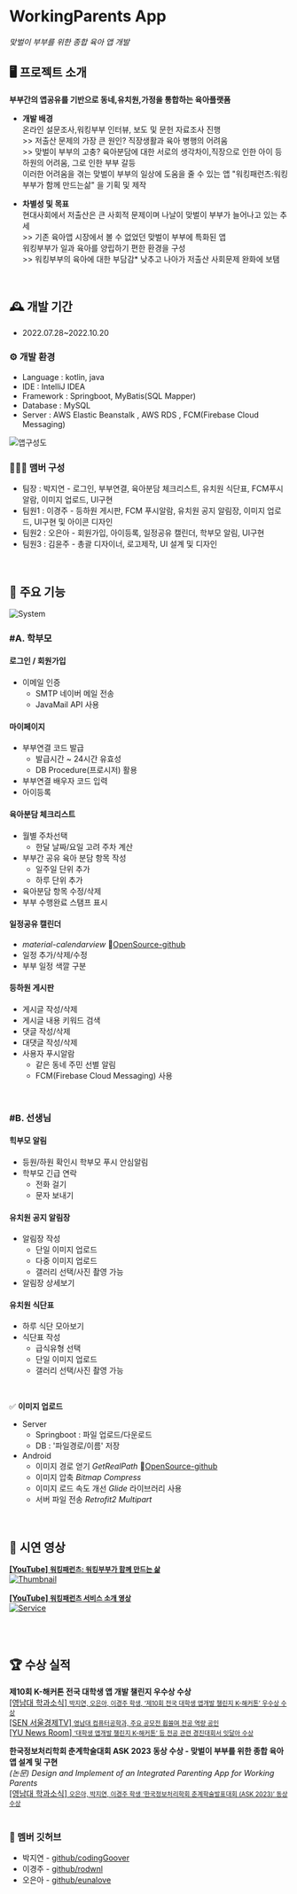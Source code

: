 # WorkingParents App   
*맞벌이 부부를 위한 종합 육아 앱 개발*

## 🖥️ 프로젝트 소개
**부부간의 앱공유를 기반으로 동네,유치원,가정을 통합하는 육아플랫폼**
- **개발 배경**
<br>온라인 설문조사,워킹부부 인터뷰, 보도 및 문헌 자료조사 진행 
<br>>> 저출산 문제의 가장 큰 원인? 직장생활과 육아 병행의 어려움
<br>>> 맞벌이 부부의 고충? 육아분담에 대한 서로의 생각차이,직장으로 인한 아이 등하원의 어려움, 그로 인한 부부 갈등
<br>이러한 어려움을 겪는 맞벌이 부부의 일상에 도움을 줄 수 있는 앱 "워킹패런츠:워킹부부가 함께 만드는삶" 을 기획 및 제작 

- **차별성 및 목표**
<br>현대사회에서 저출산은 큰 사회적 문제이며 나날이 맞벌이 부부가 늘어나고 있는 추세
<br>>> 기존 육아앱 시장에서 볼 수 없었던 맞벌이 부부에 특화된 앱
<br>워킹부부가 일과 육아를 양립하기 편한 환경을 구성
<br>>> 워킹부부의 육아에 대한 부담감* 낮추고 나아가 저출산 사회문제 완화에 보탬
<br>

## 🕰️ 개발 기간
* 2022.07.28~2022.10.20

### ⚙️ 개발 환경
- Language : kotlin, java
- IDE :  IntelliJ IDEA
- Framework : Springboot, MyBatis(SQL Mapper)
- Database : MySQL
- Server : AWS Elastic Beanstalk , AWS RDS , FCM(Firebase Cloud Messaging)

![앱구성도](https://github.com/WokringParents/WorkingParentsApp/blob/master/images/System.png)


### 🧑‍🤝‍🧑 맴버 구성
 - 팀장  : 박지연 - 로그인, 부부연결, 육아분담 체크리스트, 유치원 식단표, FCM푸시알람, 이미지 업로드, UI구현
 - 팀원1 : 이경주 - 등하원 게시판, FCM 푸시알람, 유치원 공지 알림장, 이미지 업로드, UI구현 및 아이콘 디자인
 - 팀원2 : 오은아 - 회원가입, 아이등록, 일정공유 캘린더, 학부모 알림, UI구현
 - 팀원3 : 김윤주 - 총괄 디자이너, 로고제작, UI 설계 및 디자인
<br>

## 📌 주요 기능
![System](https://github.com/WokringParents/WorkingParentsApp/blob/master/images/storyboard.png)
<br>

### **#A. 학부모**
#### 로그인 / 회원가입 
- 이메일 인증 
    - SMTP 네이버 메일 전송
    - JavaMail API 사용
 
#### 마이페이지
- 부부연결 코드 발급
    - 발급시간 ~ 24시간 유효성 
    - DB Procedure(프로시저) 활용
- 부부연결 배우자 코드 입력
- 아이등록
  
#### 육아분담 체크리스트
- 월별 주차선택
    - 한달 날짜/요일 고려 주차 계산 
- 부부간 공유 육아 분담 항목 작성
    - 일주일 단위 추가
    - 하루 단위 추가 
- 육아분담 항목 수정/삭제
- 부부 수행완료 스탬프 표시

#### 일정공유 캘린더
- *material-calendarview* 🔗[OpenSource-github](https://github.com/prolificinteractive/material-calendarview)
- 일정 추가/삭제/수정
- 부부 일정 색깔 구분

#### 등하원 게시판 
- 게시글 작성/삭제
- 게시글 내용 키워드 검색
- 댓글 작성/삭제
- 대댓글 작성/삭제
- 사용자 푸시알람
    - 같은 동네 주민 선별 알림
    - FCM(Firebase Cloud Messaging) 사용
<br>

### **#B. 선생님**
#### 힉부모 알림
- 등원/하원 확인시 학부모 푸시 안심알림
- 학부모 긴급 연락
    - 전화 걸기
    - 문자 보내기

#### 유치원 공지 알림장
- 알림장 작성 
    - 단일 이미지 업로드
    - 다중 이미지 업로드
    - 갤러리 선택/사진 촬영 가능
- 알림장 상세보기

#### 유치원 식단표
- 하루 식단 모아보기
- 식단표 작성
    - 급식유형 선택
    - 단일 이미지 업로드
    - 갤러리 선택/사진 촬영 가능
<br>

✅ **이미지 업로드**
- Server
    - Springboot : 파일 업로드/다운로드
    - DB : '파일경로/이름' 저장
- Android
    - 이미지 경로 얻기  *GetRealPath*  🔗[OpenSource-github](https://gist.github.com/tatocaster/32aad15f6e0c50311626)
    - 이미지 압축  *Bitmap Compress*
    - 이미지 로드 속도 개선  *Glide* 라이브러리 사용 
    - 서버 파일 전송 *Retrofit2 Multipart* 
<br>

## 🎥 시연 영상

[**[YouTube] <span style="font-size:89%">워킹패런츠: 워킹부부가 함께 만드는 삶</span>**](https://www.youtube.com/watch?v=xoTjoYSUeEU)
<br>
[![Thumbnail](https://github.com/WokringParents/WorkingParentsApp/blob/master/images/Thumbnail.png)](https://www.youtube.com/watch?v=xoTjoYSUeEU)
<br>
<br>
[**[YouTube] <span style="font-size:89%">워킹패런츠 서비스 소개 영상</span>**](https://www.youtube.com/watch?v=KqCub6TXcQg)
<br>
[![Service](https://github.com/WokringParents/WorkingParentsApp/blob/master/images/Service.png)](https://www.youtube.com/watch?v=KqCub6TXcQg)

<br>
<br>


## 🏆 수상 실적
**제10회 K-해커톤 전국 대학생 앱 개발 챌린지 우수상 수상**
<br>
[[영남대 학과소식] <span style="font-size:80%">박지연, 오은아, 이경주 학생, ‘제10회 전국 대학생 앱개발 챌린지 K-해커톤’ 우수상 수상</span>](https://www.yu.ac.kr/cse/community/news.do?mode=view&articleNo=4825877&article.offset=10&articleLimit=10)
<br>
[[SEN 서울경제TV] <span style="font-size:80%">영남대 컴퓨터공학과, 주요 공모전 휩쓸며 전공 역량 공인</span>](https://m.sentv.co.kr/news/view/648671)
<br>
[[YU News Room] <span style="font-size:80%">‘대학생 앱개발 챌린지 K-해커톤’ 등 전공 관련 경진대회서 잇달아 수상</span>](https://www.yu.ac.kr/pr/yunews/yu-news-room.do?mode=view&articleNo=5993495&article.offset=70&articleLimit=10)
<br>

**한국정보처리학회 춘계학술대회 ASK 2023 동상 수상 - 맞벌이 부부를 위한 종합 육아 앱 설계 및 구현** 
<br>*(논문) Design and Implement of an Integrated Parenting App for Working Parents*
<br>
[[영남대 학과소식] <span style="font-size:80%">오은아, 박지연, 이경주 학생 ‘한국정보처리학회 춘계학술발표대회 (ASK 2023)’ 동상 수상 </span>](https://www.yu.ac.kr/cse/community/news.do?mode=view&articleNo=6343769&article.offset=0&articleLimit=10)
<br>
<br>

### 🔗 멤버 깃허브
 - 박지연 - [github/codingGoover](https://github.com/codingGoover)
 - 이경주 - [github/rodwnl](https://github.com/rodwnl)
  - 오은아 - [github/eunalove](https://github.com/eunalove)
